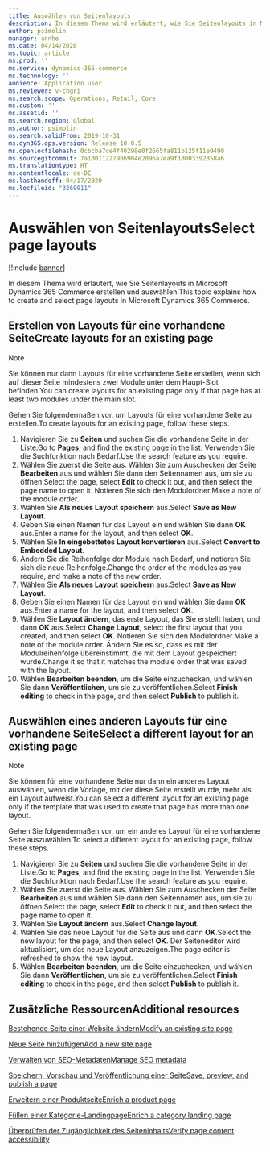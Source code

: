 ```yaml
---
title: Auswählen von Seitenlayouts
description: In diesem Thema wird erläutert, wie Sie Seitenlayouts in Microsoft Dynamics 365 Commerce erstellen und auswählen.
author: psimolin
manager: annbe
ms.date: 04/14/2020
ms.topic: article
ms.prod: ''
ms.service: dynamics-365-commerce
ms.technology: ''
audience: Application user
ms.reviewer: v-chgri
ms.search.scope: Operations, Retail, Core
ms.custom: ''
ms.assetid: ''
ms.search.region: Global
ms.author: psimolin
ms.search.validFrom: 2019-10-31
ms.dyn365.ops.version: Release 10.0.5
ms.openlocfilehash: 0cbcba7ce4f40298e0f2665fa811b125f11e9490
ms.sourcegitcommit: 7a1d01122790b904e2d96a7ea9f1d003392358a6
ms.translationtype: HT
ms.contentlocale: de-DE
ms.lasthandoff: 04/17/2020
ms.locfileid: "3269911"
---
```

# <a name="select-page-layouts"></a><span data-ttu-id="60827-103">Auswählen von Seitenlayouts</span><span class="sxs-lookup"><span data-stu-id="60827-103">Select page layouts</span></span>


[!include [banner](includes/banner.md)]

<span data-ttu-id="60827-104">In diesem Thema wird erläutert, wie Sie Seitenlayouts in Microsoft Dynamics 365 Commerce erstellen und auswählen.</span><span class="sxs-lookup"><span data-stu-id="60827-104">This topic explains how to create and select page layouts in Microsoft Dynamics 365 Commerce.</span></span>

## <a name="create-layouts-for-an-existing-page"></a><span data-ttu-id="60827-105">Erstellen von Layouts für eine vorhandene Seite</span><span class="sxs-lookup"><span data-stu-id="60827-105">Create layouts for an existing page</span></span>

> [!NOTE]
> <span data-ttu-id="60827-106">Sie können nur dann Layouts für eine vorhandene Seite erstellen, wenn sich auf dieser Seite mindestens zwei Module unter dem Haupt-Slot befinden.</span><span class="sxs-lookup"><span data-stu-id="60827-106">You can create layouts for an existing page only if that page has at least two modules under the main slot.</span></span>

<span data-ttu-id="60827-107">Gehen Sie folgendermaßen vor, um Layouts für eine vorhandene Seite zu erstellen.</span><span class="sxs-lookup"><span data-stu-id="60827-107">To create layouts for an existing page, follow these steps.</span></span>

1. <span data-ttu-id="60827-108">Navigieren Sie zu **Seiten** und suchen Sie die vorhandene Seite in der Liste.</span><span class="sxs-lookup"><span data-stu-id="60827-108">Go to **Pages**, and find the existing page in the list.</span></span> <span data-ttu-id="60827-109">Verwenden Sie die Suchfunktion nach Bedarf.</span><span class="sxs-lookup"><span data-stu-id="60827-109">Use the search feature as you require.</span></span>
1. <span data-ttu-id="60827-110">Wählen Sie zuerst die Seite aus. Wählen Sie zum Auschecken der Seite **Bearbeiten** aus und wählen Sie dann den Seitennamen aus, um sie zu öffnen.</span><span class="sxs-lookup"><span data-stu-id="60827-110">Select the page, select **Edit** to check it out, and then select the page name to open it.</span></span> <span data-ttu-id="60827-111">Notieren Sie sich den Modulordner.</span><span class="sxs-lookup"><span data-stu-id="60827-111">Make a note of the module order.</span></span>
1. <span data-ttu-id="60827-112">Wählen Sie **Als neues Layout speichern** aus.</span><span class="sxs-lookup"><span data-stu-id="60827-112">Select **Save as New Layout**.</span></span>
1. <span data-ttu-id="60827-113">Geben Sie einen Namen für das Layout ein und wählen Sie dann **OK** aus.</span><span class="sxs-lookup"><span data-stu-id="60827-113">Enter a name for the layout, and then select **OK**.</span></span>
1. <span data-ttu-id="60827-114">Wählen Sie **In eingebettetes Layout konvertieren** aus.</span><span class="sxs-lookup"><span data-stu-id="60827-114">Select **Convert to Embedded Layout**.</span></span>
1. <span data-ttu-id="60827-115">Ändern Sie die Reihenfolge der Module nach Bedarf, und notieren Sie sich die neue Reihenfolge.</span><span class="sxs-lookup"><span data-stu-id="60827-115">Change the order of the modules as you require, and make a note of the new order.</span></span>
1. <span data-ttu-id="60827-116">Wählen Sie **Als neues Layout speichern** aus.</span><span class="sxs-lookup"><span data-stu-id="60827-116">Select **Save as New Layout**.</span></span>
1. <span data-ttu-id="60827-117">Geben Sie einen Namen für das Layout ein und wählen Sie dann **OK** aus.</span><span class="sxs-lookup"><span data-stu-id="60827-117">Enter a name for the layout, and then select **OK**.</span></span>
1. <span data-ttu-id="60827-118">Wählen Sie **Layout ändern**, das erste Layout, das Sie erstellt haben, und dann **OK** aus.</span><span class="sxs-lookup"><span data-stu-id="60827-118">Select **Change Layout**, select the first layout that you created, and then select **OK**.</span></span> <span data-ttu-id="60827-119">Notieren Sie sich den Modulordner.</span><span class="sxs-lookup"><span data-stu-id="60827-119">Make a note of the module order.</span></span> <span data-ttu-id="60827-120">Ändern Sie es so, dass es mit der Modulreihenfolge übereinstimmt, die mit dem Layout gespeichert wurde.</span><span class="sxs-lookup"><span data-stu-id="60827-120">Change it so that it matches the module order that was saved with the layout.</span></span>
1. <span data-ttu-id="60827-121">Wählen **Bearbeiten beenden**, um die Seite einzuchecken, und wählen Sie dann **Veröffentlichen**, um sie zu veröffentlichen.</span><span class="sxs-lookup"><span data-stu-id="60827-121">Select **Finish editing** to check in the page, and then select **Publish** to publish it.</span></span> 

## <a name="select-a-different-layout-for-an-existing-page"></a><span data-ttu-id="60827-122">Auswählen eines anderen Layouts für eine vorhandene Seite</span><span class="sxs-lookup"><span data-stu-id="60827-122">Select a different layout for an existing page</span></span>

> [!NOTE]
> <span data-ttu-id="60827-123">Sie können für eine vorhandene Seite nur dann ein anderes Layout auswählen, wenn die Vorlage, mit der diese Seite erstellt wurde, mehr als ein Layout aufweist.</span><span class="sxs-lookup"><span data-stu-id="60827-123">You can select a different layout for an existing page only if the template that was used to create that page has more than one layout.</span></span>

<span data-ttu-id="60827-124">Gehen Sie folgendermaßen vor, um ein anderes Layout für eine vorhandene Seite auszuwählen.</span><span class="sxs-lookup"><span data-stu-id="60827-124">To select a different layout for an existing page, follow these steps.</span></span>

1. <span data-ttu-id="60827-125">Navigieren Sie zu **Seiten** und suchen Sie die vorhandene Seite in der Liste.</span><span class="sxs-lookup"><span data-stu-id="60827-125">Go to **Pages**, and find the existing page in the list.</span></span> <span data-ttu-id="60827-126">Verwenden Sie die Suchfunktion nach Bedarf.</span><span class="sxs-lookup"><span data-stu-id="60827-126">Use the search feature as you require.</span></span>
1. <span data-ttu-id="60827-127">Wählen Sie zuerst die Seite aus. Wählen Sie zum Auschecken der Seite **Bearbeiten** aus und wählen Sie dann den Seitennamen aus, um sie zu öffnen.</span><span class="sxs-lookup"><span data-stu-id="60827-127">Select the page, select **Edit** to check it out, and then select the page name to open it.</span></span>
1. <span data-ttu-id="60827-128">Wählen Sie **Layout ändern** aus.</span><span class="sxs-lookup"><span data-stu-id="60827-128">Select **Change layout**.</span></span>
1. <span data-ttu-id="60827-129">Wählen Sie das neue Layout für die Seite aus und dann **OK**.</span><span class="sxs-lookup"><span data-stu-id="60827-129">Select the new layout for the page, and then select **OK**.</span></span> <span data-ttu-id="60827-130">Der Seiteneditor wird aktualisiert, um das neue Layout anzuzeigen.</span><span class="sxs-lookup"><span data-stu-id="60827-130">The page editor is refreshed to show the new layout.</span></span>
1. <span data-ttu-id="60827-131">Wählen **Bearbeiten beenden**, um die Seite einzuchecken, und wählen Sie dann **Veröffentlichen**, um sie zu veröffentlichen.</span><span class="sxs-lookup"><span data-stu-id="60827-131">Select **Finish editing** to check in the page, and then select **Publish** to publish it.</span></span>

## <a name="additional-resources"></a><span data-ttu-id="60827-132">Zusätzliche Ressourcen</span><span class="sxs-lookup"><span data-stu-id="60827-132">Additional resources</span></span>

[<span data-ttu-id="60827-133">Bestehende Seite einer Website ändern</span><span class="sxs-lookup"><span data-stu-id="60827-133">Modify an existing site page</span></span>](modify-existing-page.md)

[<span data-ttu-id="60827-134">Neue Seite hinzufügen</span><span class="sxs-lookup"><span data-stu-id="60827-134">Add a new site page</span></span>](add-new-page.md)

[<span data-ttu-id="60827-135">Verwalten von SEO-Metadaten</span><span class="sxs-lookup"><span data-stu-id="60827-135">Manage SEO metadata</span></span>](manage-seo-metadata.md)

[<span data-ttu-id="60827-136">Speichern, Vorschau und Veröffentlichung einer Seite</span><span class="sxs-lookup"><span data-stu-id="60827-136">Save, preview, and publish a page</span></span>](save-preview-publish-page.md)

[<span data-ttu-id="60827-137">Erweitern einer Produktseite</span><span class="sxs-lookup"><span data-stu-id="60827-137">Enrich a product page</span></span>](enrich-product-page.md)

[<span data-ttu-id="60827-138">Füllen einer Kategorie-Landingpage</span><span class="sxs-lookup"><span data-stu-id="60827-138">Enrich a category landing page</span></span>](enrich-category-page.md)

[<span data-ttu-id="60827-139">Überprüfen der Zugänglichkeit des Seiteninhalts</span><span class="sxs-lookup"><span data-stu-id="60827-139">Verify page content accessibility</span></span>](verify-accessibility.md)

